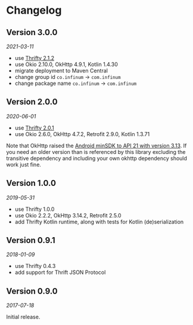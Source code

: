 Changelog
=========

## Version 3.0.0

_2021-03-11_

- use [Thrifty 2.1.2](https://github.com/microsoft/thrifty/blob/master/CHANGELOG.md)
- use Okio 2.10.0, OkHttp 4.9.1, Kotlin 1.4.30
- migrate deployment to Maven Central
- change group id `co.infinum` -> `com.infinum`
- change package name `co.infinum` -> `com.infinum`

## Version 2.0.0

_2020-06-01_

- use [Thrifty 2.0.1](https://github.com/microsoft/thrifty/blob/master/CHANGELOG.md)
- use Okio 2.6.0, OkHttp 4.7.2, Retrofit 2.9.0, Kotlin 1.3.71

Note that OkHttp raised the [Android minSDK to API 21 with version 3.13](https://cashapp.github.io/2019-02-05/okhttp-3-13-requires-android-5). If you need an older version than is referenced by this library excluding the transitive dependency and including your own okhttp dependency should work just fine.

## Version 1.0.0

_2019-05-31_

- use Thrifty 1.0.0
- use Okio 2.2.2, OkHttp 3.14.2, Retrofit 2.5.0
- add Thrifty Kotlin runtime, along with tests for Kotlin (de)serialization

## Version 0.9.1

_2018-01-09_

- use Thrifty 0.4.3
- add support for Thrift JSON Protocol

## Version 0.9.0

_2017-07-18_

Initial release.
